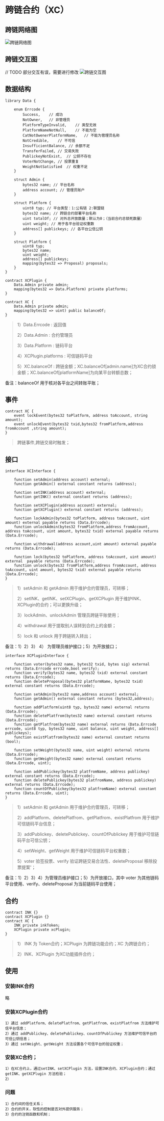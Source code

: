 # 跨链合约（XC）

## 跨链网络图

![跨链网络图](assets/1.jpeg)

## 跨链交互图
// TODO 部分交互有误，需要进行修改
![跨链交互图](assets/1.png)

## 数据结构 

```
library Data {

    enum Errcode {
        Success,    // 成功
        NotOwner,   // 非管理员
        PlatformTypeInvalid,    // 类型无效
        PlatformNameNotNull,    // 不能为空
        CatNotOwenerPlatformName,   // 不能为管理员名称
        NotCredible,    // 不可信
        InsufficientBalance, // 余额不足
        TransferFailed, // 交易失败
        PublickeyNotExist,  // 公钥不存在
        VoterNotChange, // 投票重复
        WeightNotSatisfied  // 权重不足
    }

    struct Admin {
        bytes32 name; // 平台名称
        address account; // 管理员账户
    }

    struct Platform {
        uint8 typ; // 平台类型：1:公有链 2:联盟链
        bytes32 name; // 跨链合约部署平台名称
        uint totalOf; // 对外总开放数量；默认为0；（当前合约总锁死数量）
        uint weight; // 用于各平台验证权重数
        address[] publickeys; // 各平台公信公钥
    }
    
    struct Platform {
        uint8 typ;
        bytes32 name;
        uint weight;
        address[] publickeys;
        mapping(bytes32 => Proposal) proposals;
    }
}

contract XCPlugin {
    Data.Admin private admin;
    mapping(bytes32 => Data.Platform) private platforms;
}

contract XC {
    Data.Admin private admin;
    mapping(bytes32 => uint) public balanceOf;
}
```

> 1）Data.Errcode : 返回值
> 
> 2）Data.Admin : 合约管理员
> 
> 3）Data.Platform : 链码平台
>
> 4）XCPlugin.platforms : 可信链码平台
> 
> 5）XC.balanceOf : 跨链金额；XC.balanceOf[admin.name]为XC合约锁金额；XC.balanceOf[platformName]为向某平台转额总数；

备注：balanceOf 用于核对各平台之间转账平账；


## 事件

```
contract XC {
    event lockEvent(bytes32 toPlatform, address toAccount, string amount);
    event unlockEvent(bytes32 txid,bytes32 fromPlatform,address fromAccount ,string amount);
}
```

> 跨链事件,跨链交易时触发；

## 接口 

```
interface XCInterface {

    function setAdmin(address account) external;
    function getAdmin() external constant returns (address);
    
    function setINK(address account) external;
    function getINK() external constant returns (address);
    
    function setXCPlugin(address account) external;
    function getXCPlugin() external constant returns (address);
    
    function lockAdmin(bytes32 toPlatform, address toAccount, uint amount) external payable returns (Data.Errcode);
    function unlockAdmin(bytes32 fromPlatform,address fromAccount, address toAccount, uint amount, bytes32 txid) external payable returns (Data.Errcode);
    
    function withdrawal(address account,uint amount) external payable returns (Data.Errcode);
    
    function lock(bytes32 toPlatform, address toAccount, uint amount) external  payable returns (Data.Errcode);
    function unlock(bytes32 fromPlatform,address fromAccount, address toAccount, uint amount, bytes32 txid) external payable returns (Data.Errcode);  
}
```
> 1）setAdmin 和 getAdmin 用于维护合约管理员，可转移；
>
> 2）setINK、getINK、setXCPlugin、getXCPlugin 用于维护INK、XCPlugin的合约；可以更换升级；
>
> 3）lockAdmin、unlockAdmin 管理员跨链平账使用；
>
> 4）withdrawal 用于提取别人误转到合约上的金额；
>
> 5）lock 和 unlock 用于跨链转入转出；
> 

备注：1）2）3） 4） 为管理员维护接口；5）为开放接口；

```
interface XCPluginInterface { 

    function voter(bytes32 name, bytes32 txid, bytes sig) external returns (Data.Errcode errcode,bool verify);
    function verify(bytes32 name, bytes32 txid) external constant returns (Data.Errcode);
    function deleteProposal(bytes32 platformName, bytes32 txid) external constant returns (Data.Errcode);
    
    function setAdmin(bytes32 name,address account) external;
    function getAdmin() external constant returns (bytes32,address);
    
    function addPlatform(uint8 typ, bytes32 name) external returns (Data.Errcode);
    function deletePlatfrom(bytes32 name) external constant returns (Data.Errcode);
    function getPlatfrom(bytes32 name) external returns (Data.Errcode errcode, uint8 typ, bytes32 name, uint balance, uint weight, address[] publickeys);
    function existPlatfrom(bytes32 name) external constant returns (bool);
    
    function setWeight(bytes32 name, uint weight) external returns (Data.Errcode);
    function getWeight(bytes32 name) external constant returns (Data.Errcode, uint);
    
    function addPublickey(bytes32 platfromName, address publickey) external constant returns (Data.Errcode);
    function deletePublickey(bytes32 platfromName, address publickey) external returns (Data.Errcode);
    function countOfPublickey(bytes32 platfromName) external constant returns (Data.Errcode, uint);
}
```
> 1）setAdmin 和 getAdmin 用于维护合约管理员，可转移；
>
> 2）addPlatform、deletePlatfrom、getPlatfrom、existPlatfrom 用于维护可信链码平台信息；
>
> 3）addPublickey、deletePublickey、countOfPublickey 用于维护可信链码平台可信公钥；
>
> 4）setWeight、getWeight 用于维护可信链码平台权重数；
>
> 5）voter 验签投票、verify 验证跨链交易合法性、deleteProposal 移除投票提案'；
> 

备注：1）2）3）4）为管理员维护接口；5）为开放接口，其中 voter 为其他链码平台使用、verify、deleteProposal 为当前链码平台使用；

## 合约

```
contract INK {}
contract XCPlugin {}
contract XC {
    INK private inkToken;
    XCPlugin private xcPlugin;
}
```
> 1） INK 为 Token合约；XCPlugin 为跨链功能合约；XC 为跨链合约；
>
> 2）INK、XCPlugin 为XC功能插件合约；
> 

## 使用

### 安装INK合约
略
### 安装XCPlugin合约
```
1）通过 addPlatform、deletePlatfrom、getPlatfrom、existPlatfrom 方法维护可信平台信息；
2）通过 addPublickey、deletePublickey、countOfPublickey 方法维护可信平台的可信公钥信息；
3）通过 setWeight、getWeight 方法设置各个可信平台的验证权重；
```

### 安装XC合约；

```
1）在XC合约上，通过setINK、setXCPlugin 方法，设置INK合约、XCPlugin合约；通过getINK、getXCPlugin 方法检验；
2）
```

### 问题

```
1）合约间的信任关系；
2）合约的开关，软性的控制是否对外提供服务；
3）合约的注销函数和机制；
```